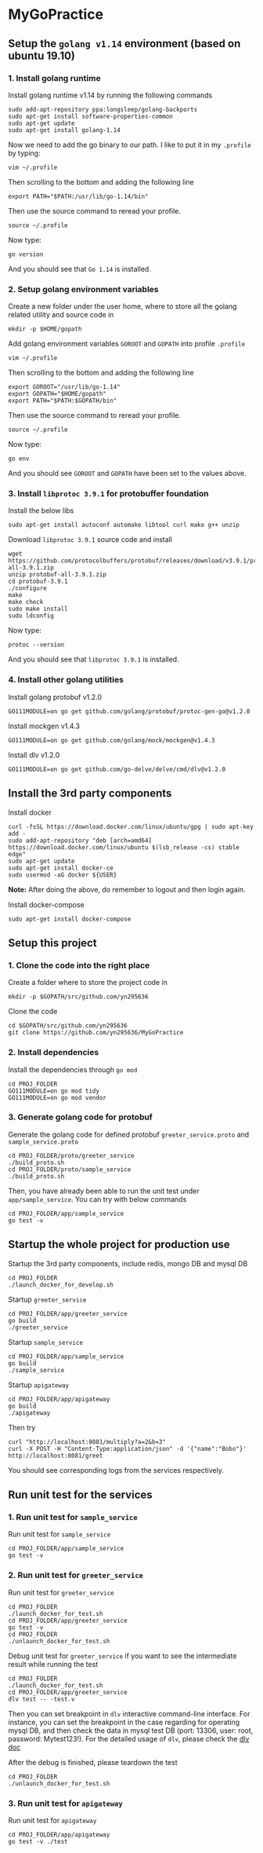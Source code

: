 # MyGoPractice

## Setup the `golang v1.14` environment (based on ubuntu 19.10)

### 1. Install golang runtime
Install golang runtime v1.14 by running the following commands
```
sudo add-apt-repository ppa:longsleep/golang-backports
sudo apt-get install software-properties-common
sudo apt-get update 
sudo apt-get install golang-1.14
```
Now we need to add the go binary to our path. I like to put it in my `.profile` by typing:
```
vim ~/.profile
```
Then scrolling to the bottom and adding the following line
```
export PATH="$PATH:/usr/lib/go-1.14/bin"
```
Then use the source command to reread your profile.
```
source ~/.profile
```
Now type:
```
go version
```
And you should see that `Go 1.14` is installed.

### 2. Setup golang environment variables
Create a new folder under the user home, where to store all the golang related utility and source code in
```
mkdir -p $HOME/gopath
```
Add golang environment variables `GOROOT` and `GOPATH` into profile `.profile`
```
vim ~/.profile
```
Then scrolling to the bottom and adding the following line
```
export GOROOT="/usr/lib/go-1.14"
export GOPATH="$HOME/gopath"
export PATH="$PATH:$GOPATH/bin"
```
Then use the source command to reread your profile.
```
source ~/.profile
```
Now type:
```
go env
```
And you should see `GOROOT` and `GOPATH` have been set to the values above.

### 3. Install `libprotoc 3.9.1` for protobuffer foundation
Install the below libs
```
sudo apt-get install autoconf automake libtool curl make g++ unzip
```
Download `libprotoc 3.9.1` source code and install
```
wget https://github.com/protocolbuffers/protobuf/releases/download/v3.9.1/protobuf-all-3.9.1.zip
unzip protobuf-all-3.9.1.zip
cd protobuf-3.9.1
./configure
make
make check
sudo make install
sudo ldconfig
```
Now type:
```
protoc --version
```
And you should see that `libprotoc 3.9.1` is installed.

### 4. Install other golang utilities
Install golang protobuf v1.2.0
```
GO111MODULE=on go get github.com/golang/protobuf/protoc-gen-go@v1.2.0
```
Install mockgen v1.4.3
```
GO111MODULE=on go get github.com/golang/mock/mockgen@v1.4.3
```
Install dlv v1.2.0
```
GO111MODULE=on go get github.com/go-delve/delve/cmd/dlv@v1.2.0
```

## Install the 3rd party components

Install docker
```
curl -fsSL https://download.docker.com/linux/ubuntu/gpg | sudo apt-key add -
sudo add-apt-repository "deb [arch=amd64] https://download.docker.com/linux/ubuntu $(lsb_release -cs) stable edge"
sudo apt-get update
sudo apt-get install docker-ce
sudo usermod -aG docker ${USER}
```
**Note:** After doing the above, do remember to logout and then login again.

Install docker-compose
```
sudo apt-get install docker-compose
```

## Setup this project

### 1. Clone the code into the right place
Create a folder where to store the project code in
```
mkdir -p $GOPATH/src/github.com/yn295636
```
Clone the code
```
cd $GOPATH/src/github.com/yn295636
git clone https://github.com/yn295636/MyGoPractice
```

### 2. Install dependencies
Install the dependencies through `go mod`
```
cd PROJ_FOLDER
GO111MODULE=on go mod tidy
GO111MODULE=on go mod vendor
```

### 3. Generate golang code for protobuf
Generate the golang code for defined protobuf `greeter_service.proto` and `sample_service.proto`
```
cd PROJ_FOLDER/proto/greeter_service
./build_proto.sh
cd PROJ_FOLDER/proto/sample_service
./build_proto.sh
```
Then, you have already been able to run the unit test under `app/sample_service`. You can try with below commands
```
cd PROJ_FOLDER/app/sample_service
go test -v
```

## Startup the whole project for production use

Startup the 3rd party components, include redis, mongo DB and mysql DB
```
cd PROJ_FOLDER
./launch_docker_for_develop.sh
```
Startup `greeter_service`
```
cd PROJ_FOLDER/app/greeter_service
go build
./greeter_service
```
Startup `sample_service`
```
cd PROJ_FOLDER/app/sample_service
go build
./sample_service
```
Startup `apigateway`
```
cd PROJ_FOLDER/app/apigateway
go build
./apigateway
```
Then try
```
curl "http://localhost:8081/multiply?a=2&b=3"
curl -X POST -H "Content-Type:application/json" -d '{"name":"Bobo"}' http://localhost:8081/greet
```
You should see corresponding logs from the services respectively.

## Run unit test for the services

### 1. Run unit test for `sample_service`
Run unit test for `sample_service`
```
cd PROJ_FOLDER/app/sample_service
go test -v
```

### 2. Run unit test for `greeter_service`
Run unit test for `greeter_service`
```
cd PROJ_FOLDER
./launch_docker_for_test.sh
cd PROJ_FOLDER/app/greeter_service
go test -v
cd PROJ_FOLDER
./unlaunch_docker_for_test.sh
```
Debug unit test for `greeter_service` if you want to see the intermediate result while running the test
```
cd PROJ_FOLDER
./launch_docker_for_test.sh
cd PROJ_FOLDER/app/greeter_service
dlv test -- -test.v
```
Then you can set breakpoint in `dlv` interactive command-line interface. For instance, you can set the breakpoint in the case regarding for operating mysql DB, and then check the data in mysql test DB (port: 13306, user: root, password: Mytest123!). For the detailed usage of `dlv`, please check the [dlv doc](https://github.com/go-delve/delve/blob/master/Documentation/cli/README.md)

After the debug is finished, please teardown the test
```
cd PROJ_FOLDER
./unlaunch_docker_for_test.sh
```

### 3. Run unit test for `apigateway`
Run unit test for `apigateway`
```
cd PROJ_FOLDER/app/apigateway
go test -v ./test
```